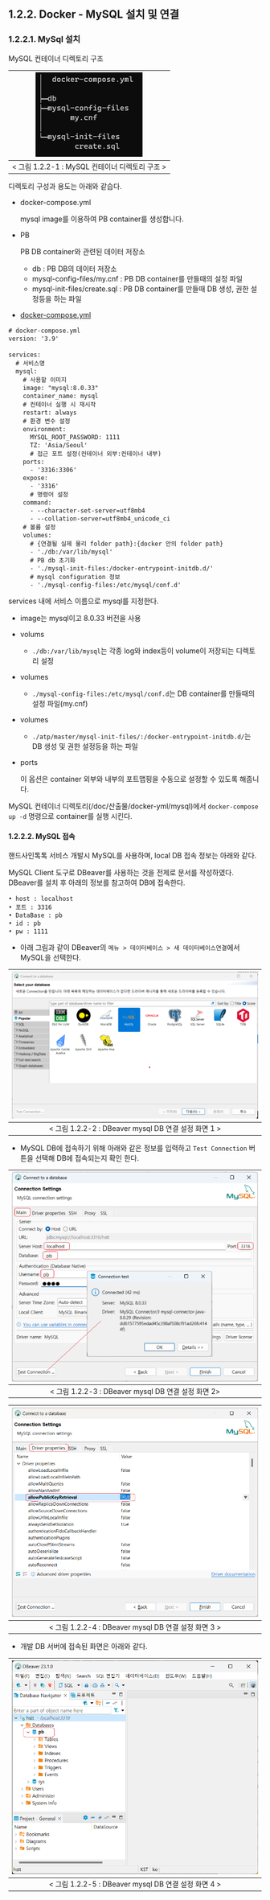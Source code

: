 ## 1.2.2. Docker - MySQL 설치 및 연결
### 1.2.2.1. MySql 설치 
MySQL 컨테이너 디렉토리 구조

| <img title="" src="../images/devEnv/mysql-docker-compose-dir.png" alt="" data-align="inline"> |
|:---------------------------------------------------------------------------------------------:|
|                              < 그림 1.2.2-1 : MySQL 컨테이너 디렉토리 구조 >                              |

디렉토리 구성과 용도는 아래와 같습다.

- docker-compose.yml

  mysql image를 이용하여 PB container를 생성합니다.

- PB

  PB DB container와 관련된 데이터 저장소

    - db : PB DB의 데이터 저장소
    - mysql-config-files/my.cnf : PB DB container를 만들때의 설정 파일
    - mysql-init-files/create.sql : PB DB container를 만들때 DB 생성, 권한 설정등을 하는 파일


- [docker-compose.yml](../../산출물/docker-yml/mysql/docker-compose.yml)

```
# docker-compose.yml
version: '3.9'

services:
  # 서비스명
  mysql:
    # 사용할 이미지
    image: "mysql:8.0.33"
    container_name: mysql
    # 컨테이너 실행 시 재시작
    restart: always
    # 환경 변수 설정
    environment:
      MYSQL_ROOT_PASSWORD: 1111
      TZ: 'Asia/Seoul'
      # 접근 포트 설정(컨테이너 외부:컨테이너 내부)
    ports:
      - '3316:3306'
    expose:
      - '3316'
      # 명령어 설정
    command:
      - --character-set-server=utf8mb4
      - --collation-server=utf8mb4_unicode_ci
    # 볼륨 설정
    volumes:
      # {연결될 실제 물리 folder path}:{docker 안의 folder path}
      - './db:/var/lib/mysql'
      # PB db 초기화
      - './mysql-init-files:/docker-entrypoint-initdb.d/'
      # mysql configuration 정보
      - './mysql-config-files:/etc/mysql/conf.d'
```

services 내에 서비스 이름으로 mysql를 지정한다.

- image는 mysql이고 8.0.33 버전을 사용
- volums
  - `./db:/var/lib/mysql`는 각종 log와 index등이 volume이 저장되는 디렉토리 설정
- volumes
  - `./mysql-config-files:/etc/mysql/conf.d`는 DB container를 만들때의 설정 파일(my.cnf)
- volumes
  - `./atp/master/mysql-init-files/:/docker-entrypoint-initdb.d/`는 DB 생성 및 권한 설정등을 하는 파일
- ports 

  이 옵션은 container 외부와 내부의 포트맵핑을 수동으로 설정할 수 있도록 해줍니다. 


MySQL 컨테이너 디렉토리(/doc/산출물/docker-yml/mysql)에서 `docker-compose up -d` 명령으로 container를 실행 시킨다.


#### 1.2.2.2. MySQL 접속

핸드사인톡톡 서비스 개발시 MySQL를 사용하며, local DB 접속 정보는 아래와 같다.

MySQL Client 도구로 DBeaver를 사용하는 것을 전제로 문서를 작성하였다. DBeaver를 설치 후 아래의 정보를 참고하여 DB에 접속한다.

```
• host : localhost
• 포트 : 3316
• DataBase : pb
• id : pb
• pw : 1111
```

- 아래 그림과 같이 DBeaver의 `메뉴 > 데이터베이스 > 새 데이터베이스연결`에서 MySQL을 선택한다.

| <img title="" src="../images/devEnv/mysql-dbeaver-database.png" alt="" data-align="inline"> |
|:-------------------------------------------------------------------------------------------:|
|                        < 그림 1.2.2-2 : DBeaver mysql DB 연결 설정 화면 1 >                         |

- MySQL DB에 접속하기 위해 아래와 같은 정보를 입력하고 `Test Connection` 버튼을 선택해 DB에 접속되는지 확인 한다.

| <img title="" src="../images/devEnv/mysql-connection-settings.png" alt="" data-align="inline"> |
|:----------------------------------------------------------------------------------------------:|
|                          < 그림 1.2.2-3 : DBeaver mysql DB 연결 설정 화면 2>                           |


| <img title="" src="../images/devEnv/mysql-connection-settings-1.png" alt="" data-align="inline"> |
|:------------------------------------------------------------------------------------------------:|
|                           < 그림 1.2.2-4 : DBeaver mysql DB 연결 설정 화면 3 >                           |
- 개발 DB 서버에 접속된 화면은 아래와 같다.

| <img title="" src="../images/devEnv/mysql-pb-web-dev.png" alt="" data-align="inline"> |
|:-------------------------------------------------------------------------------------:|
|                     < 그림 1.2.2-5 : DBeaver mysql DB 연결 설정 화면 4 >                      |
